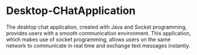 # Desktop-CHatApplication
The desktop chat application, created with Java and Socket programming, provides users with a smooth communication environment. This application, which makes use of socket programming, allows users on the same network to communicate in real time and exchange text messages instantly.

